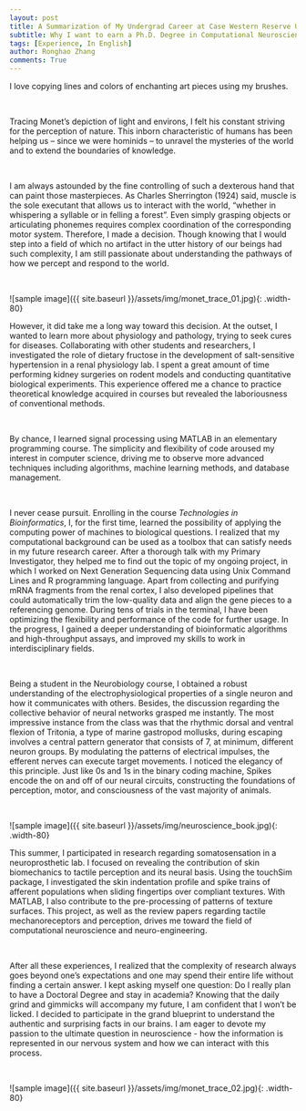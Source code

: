 ```yaml
---
layout: post
title: A Summarization of My Undergrad Career at Case Western Reserve University
subtitle: Why I want to earn a Ph.D. Degree in Computational Neuroscience and Neuro-Engineering
tags: [Experience, In English]
author: Ronghao Zhang
comments: True 
---
```


<p>I love copying lines and colors of enchanting art pieces using my brushes.</p> <br>

<p>Tracing Monet’s depiction of light and environs, I felt his constant striving for the perception of nature. This inborn characteristic of humans has been helping us – since we were hominids – to unravel the mysteries of the world and to extend the boundaries of knowledge.</p><br>

<p>I am always astounded by the fine controlling of such a dexterous hand that can paint those masterpieces. As Charles Sherrington (1924) said, muscle is the sole executant that allows us to interact with the world, “whether in whispering a syllable or in felling a forest”. Even simply grasping objects or articulating phonemes requires complex coordination of the corresponding motor system. Therefore, I made a decision. Though knowing that I would step into a field of which no artifact in the utter history of our beings had such complexity, I am still passionate about understanding the pathways of how we percept and respond to the world.</p><br>

![sample image]({{ site.baseurl }}/assets/img/monet_trace_01.jpg){: .width-80}

<p>However, it did take me a long way toward this decision. At the outset, I wanted to learn more about physiology and pathology, trying to seek cures for diseases. Collaborating with other students and researchers, I investigated the role of dietary fructose in the development of salt-sensitive hypertension in a renal physiology lab. I spent a great amount of time performing kidney surgeries on rodent models and conducting quantitative biological experiments. This experience offered me a chance to practice theoretical knowledge acquired in courses but revealed the laboriousness of conventional methods.</p><br>

<p>By chance, I learned signal processing using MATLAB in an elementary programming course. The simplicity and flexibility of code aroused my interest in computer science, driving me to observe more advanced techniques including algorithms, machine learning methods, and database management.</p><br>

<p>I never cease pursuit. Enrolling in the course <i>Technologies in Bioinformatics</i>, I, for the first time, learned the possibility of applying the computing power of machines to biological questions. I realized that my computational background can be used as a toolbox that can satisfy needs in my future research career. After a thorough talk with my Primary Investigator, they helped me to find out the topic of my ongoing project, in which I worked on Next Generation Sequencing data using Unix Command Lines and R programming language. Apart from collecting and purifying mRNA fragments from the renal cortex, I also developed pipelines that could automatically trim the low-quality data and align the gene pieces to a referencing genome. During tens of trials in the terminal, I have been optimizing the flexibility and performance of the code for further usage. In the progress, I gained a deeper understanding of bioinformatic algorithms and high-throughput assays, and improved my skills to work in interdisciplinary fields.</p><br>

<p>Being a student in the Neurobiology course, I obtained a robust understanding of the electrophysiological properties of a single neuron and how it communicates with others. Besides, the discussion regarding the collective behavior of neural networks grasped me instantly. The most impressive instance from the class was that the rhythmic dorsal and ventral flexion of Tritonia, a type of marine gastropod mollusks, during escaping involves a central pattern generator that consists of 7, at minimum, different neuron groups. By modulating the patterns of electrical impulses, the efferent nerves can execute target movements. I noticed the elegancy of this principle. Just like 0s and 1s in the binary coding machine, Spikes encode the on and off of our neural circuits, constructing the foundations of perception, motor, and consciousness of the vast majority of animals.</p><br>

![sample image]({{ site.baseurl }}/assets/img/neuroscience_book.jpg){: .width-80}

<p>This summer, I participated in research regarding somatosensation in a neuroprosthetic lab. I focused on revealing the contribution of skin biomechanics to tactile perception and its neural basis. Using the touchSim package, I investigated the skin indentation profile and spike trains of afferent populations when sliding fingertips over compliant textures. With MATLAB, I also contribute to the pre-processing of patterns of texture surfaces. This project, as well as the review papers regarding tactile mechanoreceptors and perception, drives me toward the field of computational neuroscience and neuro-engineering.</p><br>

<p>After all these experiences, I realized that the complexity of research always goes beyond one’s expectations and one may spend their entire life without finding a certain answer. I kept asking myself one question: Do I really plan to have a Doctoral Degree and stay in academia? Knowing that the daily grind and gimmicks will accompany my future, I am confident that I won’t be licked. I decided to participate in the grand blueprint to understand the authentic and surprising facts in our brains. I am eager to devote my passion to the ultimate question in neuroscience - how the information is represented in our nervous system and how we can interact with this process.</p><br>

![sample image]({{ site.baseurl }}/assets/img/monet_trace_02.jpg){: .width-80}